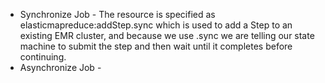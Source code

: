 - Synchronize Job - The resource is specified as elasticmapreduce:addStep.sync which is used to add a Step to an existing EMR cluster, and because we use .sync we are telling our state machine to submit the step and then wait until it completes before continuing.
- Asynchronize Job - 
